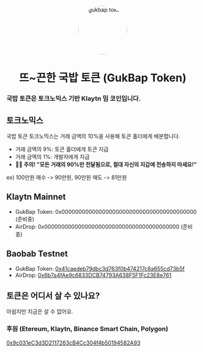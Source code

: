 <div align="center">
    <a href="#"><img src="https://user-images.githubusercontent.com/67851900/141054097-158dd282-4b49-411d-acbe-9acde5c4e68f.png" alt="gukbap token" height="128" style="border-radius: 50%"></a>
    <h1>뜨~끈한 국밥 토큰 (GukBap Token)</h1>
</div>
<p align="center">
    <h3>국밥 토큰은 토크노믹스 기반 Klaytn 밈 코인입니다. </h3>
</p>


## 토크노믹스
국밥 토큰 토크노믹스는 거래 금액의 10%을 사용해 토큰 홀더에게 배분합니다.

- 거래 금액의 9%: 토큰 홀더에게 토큰 지급
- 거래 금액의 1%: 개발자에게 지급
- **🙋‍♂️ 주의! "모든 거래의 90%만 전달됨으로, 절대 자신의 지갑에 전송하지 마세요!"**

ex) 100만원 매수 -> 90만원, 90만원 매도 -> 81만원

## Klaytn Mainnet
- GukBap Token: 0x0000000000000000000000000000000000000000 (준비중)
- AirDrop: 0x0000000000000000000000000000000000000000 (준비중)

## Baobab Testnet
- GukBap Token: [0x41caedeb79dbc3d763f0b474217c8a655cd73b5f](https://baobab.scope.klaytn.com/token/0x41caedeb79dbc3d763f0b474217c8a655cd73b5f)
- AirDrop: [0x6b7a4fAe9c6833DCB74793A638F5F1Fc23E8e761](https://baobab.scope.klaytn.com/account/0x6b7a4fAe9c6833DCB74793A638F5F1Fc23E8e761)
 
## 토큰은 어디서 살 수 있나요?
아쉽지만 지금은 살 수 없어요.

### 후원 (Etereum, Klaytn, Binance Smart Chain, Polygon)
[0x9c031eC3d3D2117263cB4Cc304f4b50194582A93](https://etherscan.io/address/0x9c031eC3d3D2117263cB4Cc304f4b50194582A93)
